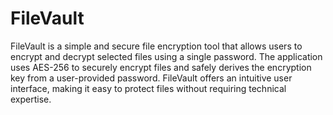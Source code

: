 # FileVault
 FileVault is a simple and secure file encryption tool that allows users to encrypt and decrypt selected files using a single password. The application uses AES-256 to securely encrypt files and safely derives the encryption key from a user-provided password. FileVault offers an intuitive user interface, making it easy to protect files without requiring technical expertise.
